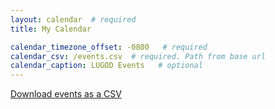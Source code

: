 ```yaml
---
layout: calendar  # required
title: My Calendar

calendar_timezone_offset: -0800   # required
calendar_csv: /events.csv  # required. Path from base url
calendar_caption: LUGOD Events   # optional
---
```



<a href="/events.csv" download>Download events as a CSV</a>

